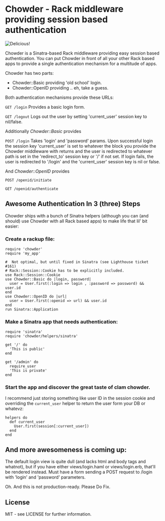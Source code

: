 # Chowder - Rack middleware providing session based authentication

![Delicious!](http://cucinatestarossa.blogs.com/photos/uncategorized/hogisland_clamchowder.gif)

Chowder is a Sinatra-based Rack middleware providing easy session based
authentication. You can put Chowder in front of all your other Rack based apps
to provide a single authentication mechanism for a multitude of apps.

Chowder has two parts:

* Chowder::Basic providing 'old school' login.
* Chowder::OpenID providing .. eh, take a guess.

Both authentication mechanisms provide these URLs:

`GET /login`
  Provides a basic login form.

`GET /logout`
  Logs out the user by setting 'current_user' session key to nil/false.

Additionally *Chowder::Basic* provides

`POST /login`
  Takes 'login' and 'password' params.
  Upon successful login the session key 'current_user' is set to whatever
  the block you provide the Chowder middleware with returns and the user is
  redirected to whatever path is set in the 'redirect_to' session key or  '/'
  if not set. If login fails, the user is redirected to '/login' and the
  'current_user' session key is nil or false.

And *Chowder::OpenID* provides

`POST /openid/initiate`

`GET /openid/authenticate`

## Awesome Authentication In 3 (three) Steps
Chowder ships with a bunch of Sinatra helpers (although you can (and should)
use Chowder with all Rack based apps) to make life that lil' bit easier:

### Create a rackup file:
    
    require 'chowder'
    require 'my_app'
    
    #  Not optimal, but until fixed in Sinatra (see Lighthouse ticket #161)
    # Rack::Session::Cookie has to be explicitly included.
    use Rack::Session::Cookie 
    use Chowder::Basic do |login, password|
      user = User.first(:login => login , :password => password) && user.id
    end
    use Chowder::OpenID do |url|
      user = User.first(:openid => url) && user.id
    end
    run Sinatra::Application
    
### Make a Sinatra app that needs authentication:
    
    require 'sinatra'
    require 'chowder/helpers/sinatra'
    
    get '/' do
      'This is public'
    end
    
    get '/admin' do
      require_user
      'This is private'
    end
    
### Start the app and discover the great taste of clam chowder.

I recommend just storing something like user ID in the session cookie and
overriding the `current_user` helper to return the user form your DB or
whatevz:

    helpers do
      def current_user
        User.first(session[:current_user])
      end
    end

## And more awesomeness is coming up:
The default login view is quite dull (and lacks html and body tags and whatnot),
but if you have either views/login.haml or views/login.erb, that'll be rendered
instead. Must have a form sending a POST request to /login with 'login' and 
'password' parameters.

Oh. And this is not production-ready. Please Do Fix.

## License
MIT - see LICENSE for further information.
